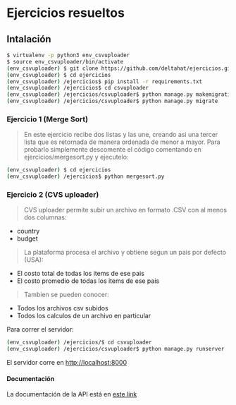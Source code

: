 # Ejercicios resueltos
## Intalación
```sh
$ virtualenv -p python3 env_csvuploader
$ source env_csvuploader/bin/activate
(env_csvuploader) $ git clone https://github.com/deltahat/ejercicios.git
(env_csvuploader) $ cd ejercicios
(env_csvuploader) /ejercicios$ pip install -r requirements.txt
(env_csvuploader) /ejercicios$ cd csvuploader
(env_csvuploader) /ejercicios/csvuploader$ python manage.py makemigrations
(env_csvuploader) /ejercicios/csvuploader$ python manage.py migrate
```

### Ejercicio 1 (Merge Sort)
> En este ejercicio recibe dos listas y las une, creando asi una tercer lista que es retornada de manera ordenada de menor a mayor.
Para probarlo simplemente descomente el código comentando en ejercicios/mergesort.py y ejecutelo:

```sh
(env_csvuploader) $ cd ejercicios
(env_csvuploader) /ejercicios$ python mergesort.py
```
### Ejercicio 2 (CVS uploader)
> CVS uploader permite subir un archivo en formato .CSV con al menos dos columnas:
* country
* budget

>La plataforma procesa el archivo y obtiene segun un pais por defecto (USA):
* El costo total de todas los items de ese pais
* El costo promedio de todas los items de ese pais

> Tambien se pueden conocer:
* Todos los archivos csv subidos
* Todos los calculos de un archivo en particular

Para correr el servidor:
```sh
(env_csvuploader) /ejercicios/$ cd csvuploader
(env_csvuploader) /ejercicios/csvuploader$ python manage.py runserver
```

El servidor corre en [http://localhost:8000](http://localhost:8000)

#### Documentación
La documentación de la API está en [este link](https://app.swaggerhub.com/apis-docs/deltahat/CsvUploader/1.0.0/)